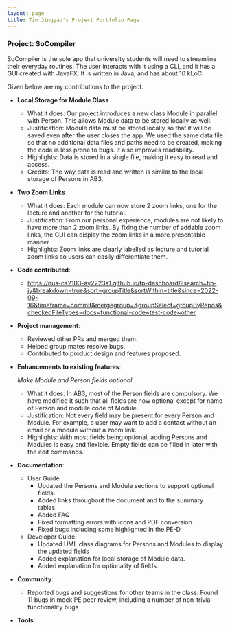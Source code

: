 ```yaml
---
layout: page
title: Tin Jingyao's Project Portfolio Page
---
```


### Project: SoCompiler

SoCompiler is the sole app that university students will need to streamline their everyday routines. The user interacts with it using a CLI, and it has a GUI created with JavaFX. It is written in Java, and has about 10 kLoC.

Given below are my contributions to the project.

* **Local Storage for Module Class**
    * What it does: Our project introduces a new class Module in parallel with Person. This allows Module data to be stored locally as well.
    * Justification: Module data must be stored locally so that it will be saved even after the user closes the app. We used the same data file so that no additional data files and paths need to be created, making the code is less prone to bugs. It also improves readability.
    * Highlights: Data is stored in a single file, making it easy to read and access.
    * Credits: The way data is read and written is similar to the local storage of Persons in AB3.

* **Two Zoom Links**
    * What it does: Each module can now store 2 zoom links, one for the lecture and another for the tutorial.
    * Justification: From our personal experience, modules are not likely to have more than 2 zoom links. By fixing the number of addable zoom links, the GUI can display the zoom links in a more presentable manner.
    * Highlights: Zoom links are clearly labelled as lecture and tutorial zoom links so users can easily differentiate them.
    
* **Code contributed**:
    * https://nus-cs2103-ay2223s1.github.io/tp-dashboard/?search=tin-jy&breakdown=true&sort=groupTitle&sortWithin=title&since=2022-09-16&timeframe=commit&mergegroup=&groupSelect=groupByRepos&checkedFileTypes=docs~functional-code~test-code~other

* **Project management**:
    * Reviewed other PRs and merged them.
    * Helped group mates resolve bugs.
    * Contributed to product design and features proposed.

* **Enhancements to existing features**: <br>

  *Make Module and Person fields optional*
    * What it does: In AB3, most of the Person fields are compulsory. We have modified it such that all fields are now optional except for name of Person and module code of Module.
    * Justification: Not every field may be present for every Person and Module. For example, a user may want to add a contact without an email or a module without a zoom link.
    * Highlights: With most fields being optional, adding Persons and Modules is easy and flexible. Empty fields can be filled in later with the edit commands.

* **Documentation**:
    * User Guide:
        * Updated the Persons and Module sections to support optional fields.
        * Added links throughout the document and to the summary tables.
        * Added FAQ
        * Fixed formatting errors with icons and PDF conversion
        * Fixed bugs including some highlighted in the PE-D
    * Developer Guide:
        * Updated UML class diagrams for Persons and Modules to display the updated fields
        * Added explanation for local storage of Module data.
        * Added explanation for optionality of fields.

* **Community**:
    * Reported bugs and suggestions for other teams in the class: Found 11 bugs in mock PE peer review, including a number of non-trivial functionality bugs

* **Tools**:
